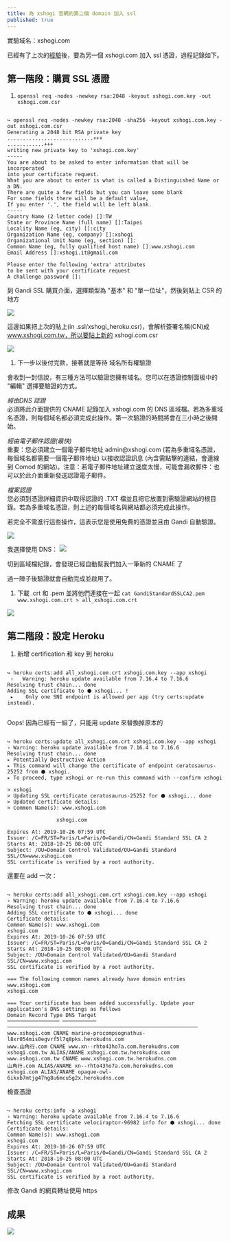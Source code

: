 ```yaml
---
title: 為 xshogi 官網的第二個 domain 加入 ssl
published: true
---
```


<!-- wp:paragraph -->
<p>實驗域名：xshogi.com</p>
<!-- /wp:paragraph -->

<!-- wp:paragraph -->
<p>已經有了上次的<a href="https://hackmd.io/6boNOfNTTWy7wxlGIUxqGg">經驗</a>後，要為另一個 xshogi.com 加入 ssl 憑證，過程記錄如下。</p>
<!-- /wp:paragraph -->

## 第一階段：購買 SSL 憑證

<!-- wp:list {"ordered":true} -->
<ol><li><code>openssl req -nodes -newkey rsa:2048 -keyout xshogi.com.key -out xshogi.com.csr</code></li></ol>
<!-- /wp:list -->

<!-- wp:code -->
<pre class="wp-block-code"><code>
↪ openssl req -nodes -newkey rsa:2048 -sha256 -keyout xshogi.com.key -out xshogi.com.csr
Generating a 2048 bit RSA private key
............................+++
............+++
writing new private key to 'xshogi.com.key'
-----
You are about to be asked to enter information that will be incorporated
into your certificate request.
What you are about to enter is what is called a Distinguished Name or a DN.
There are quite a few fields but you can leave some blank
For some fields there will be a default value,
If you enter '.', the field will be left blank.
-----
Country Name (2 letter code) &#91;]:TW
State or Province Name (full name) &#91;]:Taipei
Locality Name (eg, city) &#91;]:city
Organization Name (eg, company) &#91;]:xshogi
Organizational Unit Name (eg, section) &#91;]:
Common Name (eg, fully qualified host name) &#91;]:www.xshogi.com
Email Address &#91;]:xshogi.it@gmail.com

Please enter the following 'extra' attributes
to be sent with your certificate request
A challenge password &#91;]:
</code></pre>
<!-- /wp:code -->

到 Gandi SSL 購買介面，選擇類型為 "基本" 和 "單一位址"，然後到貼上 CSR 的地方

![](assets/20181025/20181025-1.png)

這邊如果把上次的貼上(in .ssl/xshogi_heroku.csr)，會解析簽署名稱(CN)成 www.xshogi.com.tw，所以要貼上新的 xshogi.com.csr

![](assets/20181025/20181025-2.png)

<!-- wp:list {"ordered":true} -->
<ol><li>下一步以後付完款，接著就是等待 域名所有權驗證<br>
</li></ol>
<!-- /wp:list -->

<!-- wp:paragraph -->
<p>會收到一封信說，有三種方法可以驗證您擁有域名。您可以在憑證控制面板中的 "編輯" 選擇要驗證的方式。</p>
<!-- /wp:paragraph -->

<!-- wp:paragraph -->
<p><em>經由DNS 認證</em><br>
必須將此介面提供的 CNAME 記錄加入 xshogi.com 的 DNS 區域檔。若為多重域名憑證，則每個域名都必須完成此操作。第一次驗證的時間將會在三小時之後開始。</p>
<!-- /wp:paragraph -->

<!-- wp:paragraph -->
<p><em>經由電子郵件認證(最快)</em><br>
重要：您必須建立一個電子郵件地址 admin@xshogi.com (若為多重域名憑證，每個域名都需要一個電子郵件地址) 以接收認證訊息 (內含需點擊的連結，會連線到 Comod 的網站)。注意：若電子郵件地址建立速度太慢，可能會漏收郵件：也可以於此介面重新發送認證電子郵件。</p>
<!-- /wp:paragraph -->

<!-- wp:paragraph -->
<p><em>檔案認證</em><br>
您必須到憑證詳細資訊中取得認證的 .TXT 檔並且把它放置到需驗證網站的根目錄。若為多重域名憑證，則上述的每個域名與網站都必須完成此操作。</p>
<!-- /wp:paragraph -->

<!-- wp:paragraph -->
<p>若完全不需進行這些操作，這表示您是使用免費的憑證並且由 Gandi 自動驗證。</p>
<!-- /wp:paragraph -->

![](assets/20181025/20181025-3.png)

我選擇使用 DNS：
![](assets/20181025/20181025-4.png)

<!-- wp:paragraph -->
<p>切到區域檔紀錄，會發現已經自動幫我們加入一筆新的 CNAME 了<br>
</p>
<!-- /wp:paragraph -->

<!-- wp:paragraph -->
<p>過一陣子後驗證就會自動完成並啟用了。</p>
<!-- /wp:paragraph -->

<!-- wp:list {"ordered":true} -->
<ol><li>下載 .crt 和 .pem 並將他們連接在一起 <code>cat GandiStandardSSLCA2.pem www.xshogi.com.crt &gt; all_xshogi.com.crt</code></li></ol>
<!-- /wp:list -->

![](assets/20181025/20181025-5.png)

## 第二階段：設定 Heroku

<!-- wp:list {"ordered":true} -->
<ol><li>新增 certification 和 key 到 heroku</li></ol>
<!-- /wp:list -->

<!-- wp:code -->
<pre class="wp-block-code"><code>
↪ heroku certs:add all_xshogi.com.crt xshogi.com.key --app xshogi
 ›   Warning: heroku update available from 7.16.4 to 7.16.6
Resolving trust chain... done
Adding SSL certificate to ⬢ xshogi... !
 ▸    Only one SNI endpoint is allowed per app (try certs:update instead).
 </code></pre>
<!-- /wp:code -->

<!-- wp:paragraph -->
<p>Oops! 因為已經有一組了，只能用 update 來替換掉原本的</p>
<!-- /wp:paragraph -->

<pre class="wp-block-code"><code>
↪ heroku certs:update all_xshogi.com.crt xshogi.com.key --app xshogi
› Warning: heroku update available from 7.16.4 to 7.16.6
Resolving trust chain... done
▸ Potentially Destructive Action
▸ This command will change the certificate of endpoint ceratosaurus-25252 from ⬢ xshogi.
▸ To proceed, type xshogi or re-run this command with --confirm xshogi

> xshogi
> Updating SSL certificate ceratosaurus-25252 for ⬢ xshogi... done
> Updated certificate details:
> Common Name(s): www.xshogi.com

                xshogi.com

Expires At: 2019-10-26 07:59 UTC
Issuer: /C=FR/ST=Paris/L=Paris/O=Gandi/CN=Gandi Standard SSL CA 2
Starts At: 2018-10-25 08:00 UTC
Subject: /OU=Domain Control Validated/OU=Gandi Standard SSL/CN=www.xshogi.com
SSL certificate is verified by a root authority.
</code></pre>

還要在 add 一次：

<pre class="wp-block-code"><code>
↪ heroku certs:add all_xshogi.com.crt xshogi.com.key --app xshogi
› Warning: heroku update available from 7.16.4 to 7.16.6
Resolving trust chain... done
Adding SSL certificate to ⬢ xshogi... done
Certificate details:
Common Name(s): www.xshogi.com
xshogi.com
Expires At: 2019-10-26 07:59 UTC
Issuer: /C=FR/ST=Paris/L=Paris/O=Gandi/CN=Gandi Standard SSL CA 2
Starts At: 2018-10-25 08:00 UTC
Subject: /OU=Domain Control Validated/OU=Gandi Standard SSL/CN=www.xshogi.com
SSL certificate is verified by a root authority.

=== The following common names already have domain entries
www.xshogi.com
xshogi.com

=== Your certificate has been added successfully. Update your application's DNS settings as follows
Domain Record Type DNS Target
───────────────── ─────────── ──────────────────────────────────────────────────────────────
www.xshogi.com CNAME marine-procompsognathus-l8xr054mis0egvrf5l7q8pks.herokudns.com
www.山角行.com CNAME www.xn--rhto43ho7a.com.herokudns.com
xshogi.com.tw ALIAS/ANAME xshogi.com.tw.herokudns.com
www.xshogi.com.tw CNAME www.xshogi.com.tw.herokudns.com
山角行.com ALIAS/ANAME xn--rhto43ho7a.com.herokudns.com
xshogi.com ALIAS/ANAME opaque-owl-6ikxb7mtjg47hg8u6mcu5g2x.herokudns.com
</code></pre>

檢查憑證

<pre class="wp-block-code"><code>
↪ heroku certs:info -a xshogi
› Warning: heroku update available from 7.16.4 to 7.16.6
Fetching SSL certificate velociraptor-96982 info for ⬢ xshogi... done
Certificate details:
Common Name(s): www.xshogi.com
xshogi.com
Expires At: 2019-10-26 07:59 UTC
Issuer: /C=FR/ST=Paris/L=Paris/O=Gandi/CN=Gandi Standard SSL CA 2
Starts At: 2018-10-25 08:00 UTC
Subject: /OU=Domain Control Validated/OU=Gandi Standard SSL/CN=www.xshogi.com
SSL certificate is verified by a root authority.
</code></pre>

修改 Gandi 的網頁轉址使用 https

## 成果

![](assets/20181025/20181025-6.png)
